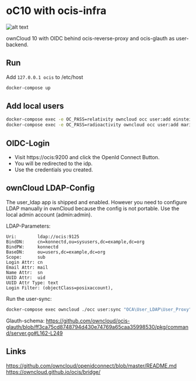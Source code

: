 # oC10 with ocis-infra

![alt text](https://mermaid.ink/svg/eyJjb2RlIjoiZ3JhcGggVERcbiBvY2lzLXByb3h5IC0tPiBvYzEwXG4gb2Npcy1wcm94eSAtLT4gb2Npcy1pZHBcbiBvY2lzLWlkcCAtLT4gfExEQVB8b2Npcy1nbGF1dGhcbiBvYzEwIC0tPiB8TERBUHxvY2lzLWdsYXV0aFxuXHRcdCIsIm1lcm1haWQiOnsidGhlbWUiOiJkZWZhdWx0In0sInVwZGF0ZUVkaXRvciI6ZmFsc2V9)

ownCloud 10 with OIDC behind ocis-reverse-proxy and ocis-glauth as user-backend.
 
## Run
Add ```127.0.0.1 ocis``` to /etc/host
```bash
docker-compose up
```
## Add local users
```bash
docker-compose exec -e OC_PASS=relativity owncloud occ user:add einstein --password-from-env
docker-compose exec -e OC_PASS=radioactivity owncloud occ user:add marie --password-from-env
```
## OIDC-Login
- Visit https://ocis:9200 and click the OpenId Connect Button. 
- You will be redirected to the idp.
- Use the credentials you created.

## ownCloud LDAP-Config
The user_ldap app is shipped and enabled. However you need to configure LDAP manually in ownCloud because
the config is not portable. Use the local admin account (admin:admin).

LDAP-Parameters:
```
Uri:        ldap://ocis:9125
BindDN:     cn=konnectd,ou=sysusers,dc=example,dc=org
BindPW:     konnectd
BaseDN:     ou=users,dc=example,dc=org
Scope:      sub
Login Attr: cn
Email Attr: mail
Name Attr:  sn
UUID Attr:  uid
UUID Attr Type: text
Login Filter: (objectClass=posixaccount),
```
 
Run the user-sync:
```bash
docker-compose exec owncloud ./occ user:sync "OCA\User_LDAP\User_Proxy"
```

Glauth-schema: https://github.com/owncloud/ocis-glauth/blob/ff3ca75cd8748794d430e74769a65caa35998530/pkg/command/server.go#L162-L249

## Links
https://github.com/owncloud/openidconnect/blob/master/README.md
https://owncloud.github.io/ocis/bridge/
